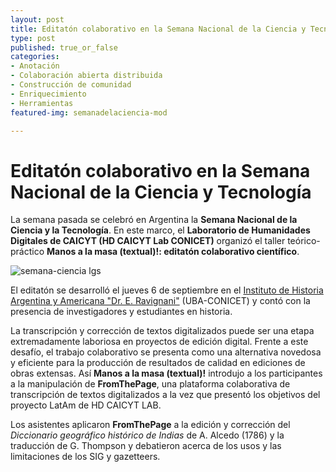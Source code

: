 ```yaml
---
layout: post
title: Editatón colaborativo en la Semana Nacional de la Ciencia y Tecnología
type: post
published: true_or_false
categories:
- Anotación
- Colaboración abierta distribuida
- Construcción de comunidad
- Enriquecimiento
- Herramientas
featured-img: semanadelaciencia-mod

---
```


# Editatón colaborativo en la Semana Nacional de la Ciencia y Tecnología

La semana pasada se celebró en Argentina la **Semana Nacional de la Ciencia y la Tecnología**. En este marco, el **Laboratorio de Humanidades Digitales de CAICYT (HD CAICYT Lab CONICET)** organizó el taller teórico-práctico **Manos a la masa (textual)!: editatón colaborativo científico**. 

![semana-ciencia lgs](/assets/img/posts/mincyt-hd-rav.png)

El editatón se desarrolló el jueves 6 de septiembre en el [Instituto de Historia Argentina y Americana "Dr. E. Ravignani"](http://ravignani.institutos.filo.uba.ar/) (UBA-CONICET) y contó con la presencia de investigadores y estudiantes en historia. 

La transcripción y corrección de textos digitalizados puede ser una etapa extremadamente laboriosa en proyectos de edición digital. Frente a este desafío, el trabajo colaborativo se presenta como una alternativa novedosa y eficiente para la producción de resultados de calidad en ediciones de obras extensas. Así **Manos a la masa (textual)!** introdujo a los participantes a la manipulación de **FromThePage**, una plataforma colaborativa de transcripción de textos digitalizados a la vez que presentó los objetivos del proyecto LatAm de HD CAICYT LAB. 

Los asistentes aplicaron **FromThePage** a la edición y corrección del _Diccionario geográfico histórico de Indias_ de A. Alcedo (1786) y la traducción de G. Thompson y debatieron acerca de los usos y las limitaciones de los SIG y gazetteers. 

